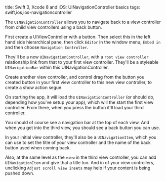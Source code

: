 title: Swift 3, Xcode 8 and iOS: UINavigationController basics
tags: swift,ios,ios-navigationcontroller

The `UINavigationController` allows you to navigate back to a view controller from child view controllers using a back button.

First create a UIViewController with a button. Then select this in the left hand side hierarchical pane, then click `Editor` in the window menu, `Embed in` and then choose `Navigation Controller`.

They'll be a new `UINavigationController`, with a `root view controller` relationship link from that to your first view controller. They'll be a styleable `UINavigationBar` within this UINavigationController.

Create another view controller, and control drag from the button you created button in your first view controller to this new view controller, to create a show action segue.

On starting the app, it will load the `UINavigationController` (or should do, depending how you've setup your app), which will the start the first view controller. From there, when you press the button it'll load your third controller.

You should of course see a navigation bar at the top of each view. And when you get into the third view, you should see a back button you can use.

In your initial view controller, they'll also be a `UINavigationItem`, which you can use to set the title of your view controller and the name of the back button used when coming back.

Also, at the same level as the `view` in the third view controller, you can add `UINavigationItem` and give that a title too. And in of your view controllers, unclicking `Adjust scroll view insets` may help if your content is being pushed down.

